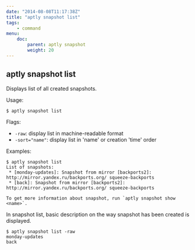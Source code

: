 ```yaml
---
date: "2014-08-08T11:17:38Z"
title: "aptly snapshot list"
tags:
    - command
menu:
    doc:
        parent: aptly snapshot
        weight: 20
---
```


aptly snapshot list
-------------------

Displays list of all created snapshots.

Usage:

    $ aptly snapshot list

Flags:

-   `-raw`: display list in machine-readable format
-   `-sort="name"`: display list in 'name' or creation 'time' order

Examples:

    $ aptly snapshot list
    List of snapshots:
     * [monday-updates]: Snapshot from mirror [backports2]: http://mirror.yandex.ru/backports.org/ squeeze-backports
     * [back]: Snapshot from mirror [backports2]: http://mirror.yandex.ru/backports.org/ squeeze-backports

    To get more information about snapshot, run `aptly snapshot show <name>`.

In snapshot list, basic description on the way snapshot has been created is
displayed.

    $ aptly snapshot list -raw
    monday-updates
    back

 
